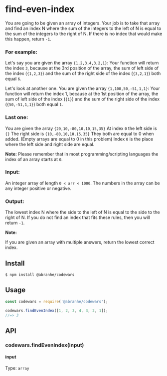 # find-even-index

You are going to be given an array of integers. Your job is to take that array and find an index N where the sum of the integers to the left of N is equal to the sum of the integers to the right of N. If there is no index that would make this happen, return `-1`.

### For example:

Let's say you are given the array `{1,2,3,4,3,2,1}`:
Your function will return the index `3`, because at the 3rd position of the array, the sum of left side of the index (`{1,2,3}`) and the sum of the right side of the index (`{3,2,1}`) both equal `6`.

Let's look at another one.
You are given the array `{1,100,50,-51,1,1}`:
Your function will return the index 1, because at the 1st position of the array, the sum of left side of the index (`{1}`) and the sum of the right side of the index (`{50,-51,1,1}`) both equal `1`.

### Last one:

You are given the array `{20,10,-80,10,10,15,35}`
At index `0` the left side is `{}`
The right side is `{10,-80,10,10,15,35}`
They both are equal to 0 when added. (Empty arrays are equal to 0 in this problem)
Index `0` is the place where the left side and right side are equal.

**Note:** Please remember that in most programming/scripting languages the index of an array starts at `0`.

### Input:

An integer array of length `0 < arr < 1000`. The numbers in the array can be any integer positive or negative.

### Output:

The lowest index N where the side to the left of N is equal to the side to the right of N. If you do not find an index that fits these rules, then you will return `-1`.

**Note:**

If you are given an array with multiple answers, return the lowest correct index.

## Install

```
$ npm install @abranhe/codewars
```

## Usage

```js
const codewars = require('@abranhe/codewars');

codewars.findEvenIndex([1, 2, 3, 4, 3, 2, 1]);
//=> 3
```

## API

### codewars.findEvenIndex(input)

#### input

Type: `array`